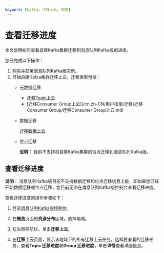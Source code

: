 ```yaml
---
keyword: [kafka, 迁移上云, 规格]
---
```


# 查看迁移进度

本文说明如何查看自建Kafka集群迁移到消息队列Kafka版的进度。

您已完成以下操作：

1.  购买并部署消息队列Kafka版实例。
2.  开始自建Kafka集群迁移上云。迁移类型包括：
    -   元数据迁移
        -   [迁移Topic上云](/cn.zh-CN/用户指南/迁移/迁移Topic/迁移Topic上云.md)
        -   [迁移Consumer Group上云](/cn.zh-CN/用户指南/迁移/迁移Consumer Group/迁移Consumer Group上云.md)
    -   数据迁移

        [迁移数据上云](/cn.zh-CN/用户指南/迁移/迁移数据/迁移数据上云.md)

    -   位点迁移

        **说明：** 目前不支持将自建Kafka集群的位点迁移到消息队列Kafka版。


## 查看迁移进度

**说明：** 消息队列Kafka版目前不支持数据迁移和位点迁移信息上报，即如果您已经开始数据迁移或位点迁移，您目前无法在消息队列Kafka版控制台查看迁移进度。

查看迁移进度的操作步骤如下：

1.  登录[消息队列Kafka版控制台](https://kafka.console.aliyun.com/?spm=a2c4g.11186623.2.22.6bf72638IfKzDm)。

2.  在**概览**页面的**资源分布**区域，选择地域。

3.  在左侧导航栏，单击**迁移上云**。

4.  在**迁移上云**页面，显示该地域下的所有迁移上云任务。选择要查看的迁移任务，查看**Topic 迁移进度**和**Group 迁移进度**，单击**详情**查看详细信息。


